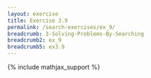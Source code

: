 ```yaml
---
layout: exercise
title: Exercise 3.9
permalink: /search-exercises/ex_9/
breadcrumb: 3-Solving-Problems-By-Searching
breadcrumb2: ex_9
breadcrumb5: ex3.9
---
```


{% include mathjax_support %}

